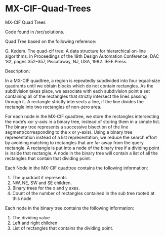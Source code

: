 # MX-CIF-Quad-Trees
MX-CIF Quad Trees

Code found in /src/solutions.

Quad Tree based on the following reference:

G. Kedem. The quad-cif tree: A data structure for hierarchical on-line algorithms. In Proceedings of
the 19th Design Automation Conference, DAC ’82, pages 352–357, Piscataway, NJ, USA, 1982. IEEE
Press.

Description:

In a MX-CIF quadtree, a region is repeatedly subdivided into four equal-size quadrants until
we obtain blocks which do not contain rectangles. As the subdivision takes place, we associate
with each subdivision point a set containing all of the rectangles that strictly intersect the lines
passing through it. A rectangle strictly intersects a line, if the line divides the rectangle into two
rectangles of non-zero area.

For each node in the MX-CIF quadtree, we store the rectangles intersecting the node’s xor
y-axis in a binary tree, instead of storing them in a simple list. The binary tree represents
a successive bisection of the line segment(corresponding to the x or y-axis). Using a binary tree representation instead
of a list representation, we reduce the search effort by avoiding matching to rectangles that are
far away from the query rectangle. A rectangle is put into a node of the binary tree if a dividing
point is inside that rectangle. A node in the binary tree will contain a list of all the rectangles
that contain that dividing point.

Each Node in the MX-CIF quadtree contains the following information:

1. The quadrant it represents
2. NW, NE, SW and SE children.
3. Binary trees for the x and y axes.
4. Count of the number of rectangles contained in the sub tree rooted at this node

Each node in the binary tree contains the following information:

1. The dividing value
2. Left and right children
3. List of rectangles that contains the dividing point.
